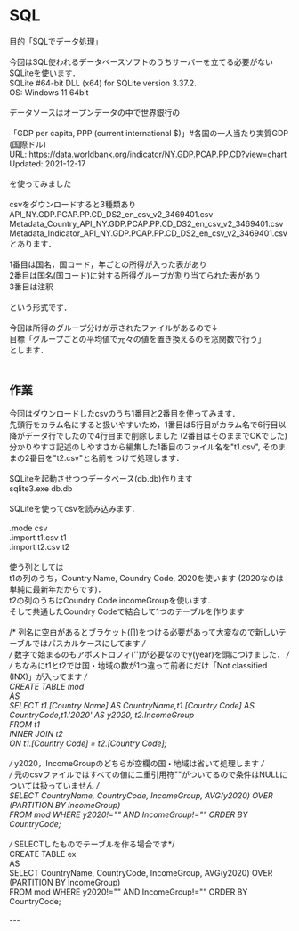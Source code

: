 # SQL

目的「SQLでデータ処理」<br>
<br>
今回はSQL使われるデータベースソフトのうちサーバーを立てる必要がないSQLiteを使います．<br>
SQLite	#64-bit DLL (x64) for SQLite version 3.37.2.<br>
OS: Windows 11 64bit<br>
<br>
データソースはオープンデータの中で世界銀行の<br>
<br>
「GDP per capita, PPP (current international $)」#各国の一人当たり実質GDP (国際ドル)<br>
URL: https://data.worldbank.org/indicator/NY.GDP.PCAP.PP.CD?view=chart<br>
Updated: 2021-12-17<br>
<br>
を使ってみました<br>
<br>
csvをダウンロードすると3種類あり<br>
API_NY.GDP.PCAP.PP.CD_DS2_en_csv_v2_3469401.csv<br>
Metadata_Country_API_NY.GDP.PCAP.PP.CD_DS2_en_csv_v2_3469401.csv<br>
Metadata_Indicator_API_NY.GDP.PCAP.PP.CD_DS2_en_csv_v2_3469401.csv<br>
とあります．<br>
<br>
1番目は国名，国コード，年ごとの所得が入った表があり<br>
2番目は国名(国コード)に対する所得グループが割り当てられた表があり<br>
3番目は注釈<br>
<br>
という形式です．<br>
<br>
今回は所得のグループ分けが示されたファイルがあるので↓<br>
目標「グループごとの平均値で元々の値を置き換えるのを窓関数で行う」<br>
とします．<br>
<br>
## 作業 <br>
今回はダウンロードしたcsvのうち1番目と2番目を使ってみます．<br>
先頭行をカラム名にすると扱いやすいため，1番目は5行目がカラム名で6行目以降がデータ行でしたので4行目まで削除しました (2番目はそのままでOKでした)<br>
分かりやすさ記述のしやすさから編集した1番目のファイル名を"t1.csv", そのままの2番目を"t2.csv"と名前をつけて処理します．<br>
<br>
SQLiteを起動させつつデータベース(db.db)作ります<br>
    sqlite3.exe db.db<br>
<br>
SQLiteを使ってcsvを読み込みます．<br>
<br>
    .mode csv<br>
    .import t1.csv t1<br>
    .import t2.csv t2<br>
<br>
使う列としては<br>
t1の列のうち，Country Name, Coundry Code, 2020を使います (2020なのは単純に最新年だからです)．<br>
t2の列のうちはCoundry Code incomeGroupを使います．<br>
そして共通したCoundry Codeで結合して1つのテーブルを作ります<br>
<br>
/* 列名に空白があるとブラケット([])をつける必要があって大変なので新しいテーブルではパスカルケースにしてます */<br>
/* 数字で始まるのもアポストロフィ('')が必要なのでy(year)を頭につけました． */<br>
/* ちなみにt1とt2では国・地域の数が1つ違って前者にだけ「Not classified (INX)」が入ってます */<br>
    CREATE TABLE mod<br>
    AS<br>
    SELECT t1.[Country Name] AS CountryName,t1.[Country Code] AS CountryCode,t1.'2020' AS y2020, t2.IncomeGroup<br>
    FROM t1<br>
    INNER JOIN t2<br>
    ON t1.[Country Code] = t2.[Country Code];<br>
<br>
/* y2020，IncomeGroupのどちらが空欄の国・地域は省いて処理します */<br>
/* 元のcsvファイルではすべての値に二重引用符""がついてるので条件はNULLについては扱っていません */<br>
    SELECT  CountryName, CountryCode, IncomeGroup, AVG(y2020) OVER (PARTITION BY IncomeGroup)<br>
    FROM mod WHERE y2020!="" AND IncomeGroup!="" ORDER BY CountryCode;<br>
<br>
/* SELECTしたものでテーブルを作る場合です*/<br>
    CREATE TABLE ex<br>
    AS<br>
    SELECT  CountryName, CountryCode, IncomeGroup, AVG(y2020) OVER (PARTITION BY IncomeGroup)<br>
    FROM mod WHERE y2020!="" AND IncomeGroup!="" ORDER BY CountryCode;<br>
<br>
---<br>
